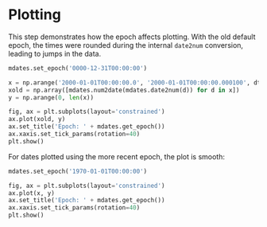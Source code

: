 # Plotting

This step demonstrates how the epoch affects plotting. With the old default epoch, the times were rounded during the internal `date2num` conversion, leading to jumps in the data.

```python
mdates.set_epoch('0000-12-31T00:00:00')

x = np.arange('2000-01-01T00:00:00.0', '2000-01-01T00:00:00.000100', dtype='datetime64[us]')
xold = np.array([mdates.num2date(mdates.date2num(d)) for d in x])
y = np.arange(0, len(x))

fig, ax = plt.subplots(layout='constrained')
ax.plot(xold, y)
ax.set_title('Epoch: ' + mdates.get_epoch())
ax.xaxis.set_tick_params(rotation=40)
plt.show()
```

For dates plotted using the more recent epoch, the plot is smooth:

```python
mdates.set_epoch('1970-01-01T00:00:00')

fig, ax = plt.subplots(layout='constrained')
ax.plot(x, y)
ax.set_title('Epoch: ' + mdates.get_epoch())
ax.xaxis.set_tick_params(rotation=40)
plt.show()
```
